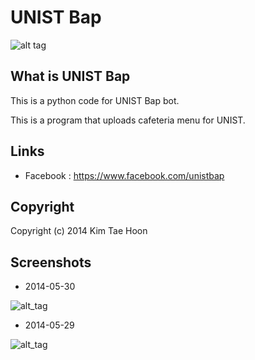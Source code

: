  UNIST Bap
=============

![alt tag](http://2.bp.blogspot.com/-DwyD0fFqR3g/U4cjb81BcRI/AAAAAAAAD0w/Pic5GTbd8oc/s1600/facebook3.png)

## What is UNIST Bap ##

This is a python code for UNIST Bap bot.

This is a program that uploads cafeteria menu for UNIST.


## Links ##

- Facebook : https://www.facebook.com/unistbap


## Copyright ##

Copyright (c) 2014 Kim Tae Hoon


## Screenshots ##

* 2014-05-30

![alt_tag](http://3.bp.blogspot.com/-d_n-ZHwJbCc/U4iPRMsulWI/AAAAAAAAD10/Vj08eQniBR0/s1600/screenshot2.png)

* 2014-05-29

![alt_tag](http://3.bp.blogspot.com/-IteHg0bdy6k/U4cjcA2ObTI/AAAAAAAAD04/Gbj8Zbu60uY/s1600/screenshot.png)
